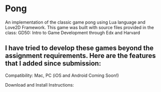 # Pong
An implementation of the classic game pong using Lua language and Love2D Framework. 
This game was built with source files provided in the class:
GD50: Intro to Game Development through Edx and Harvard

I have tried to develop these games beyond the assignment requirements.
Here are the features that I added since submission:
-

Compatibility:
Mac, PC (iOS and Android Coming Soon!)

Download and Install Instructions:
